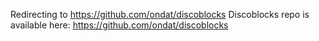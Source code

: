 Redirecting to https://github.com/ondat/discoblocks
Discoblocks repo is available here: https://github.com/ondat/discoblocks
